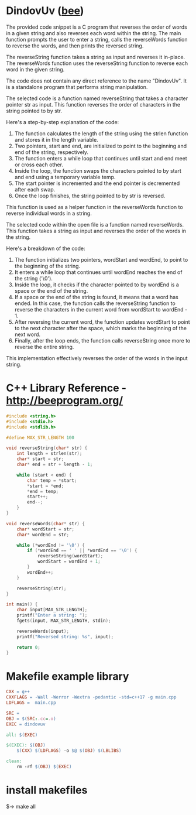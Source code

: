 # DindovUv ([bee](http://beeprogram.org/))

The provided code snippet is a C program that reverses the order of words in a given string and also reverses each word within the string. The main function prompts the user to enter a string, calls the reverseWords function to reverse the words, and then prints the reversed string.

The reverseString function takes a string as input and reverses it in-place. The reverseWords function uses the reverseString function to reverse each word in the given string.

The code does not contain any direct reference to the name "DindovUv". It is a standalone program that performs string manipulation.

The selected code is a function named reverseString that takes a character pointer str as input. This function reverses the order of characters in the string pointed to by str.

Here's a step-by-step explanation of the code:

1. The function calculates the length of the string using the strlen function and stores it in the length variable.
2. Two pointers, start and end, are initialized to point to the beginning and end of the string, respectively.
3. The function enters a while loop that continues until start and end meet or cross each other.
4. Inside the loop, the function swaps the characters pointed to by start and end using a temporary variable temp.
5. The start pointer is incremented and the end pointer is decremented after each swap.
6. Once the loop finishes, the string pointed to by str is reversed.


This function is used as a helper function in the reverseWords function to reverse individual words in a string.

The selected code within the open file is a function named reverseWords. This function takes a string as input and reverses the order of the words in the string.

Here's a breakdown of the code:

1. The function initializes two pointers, wordStart and wordEnd, to point to the beginning of the string.
2. It enters a while loop that continues until wordEnd reaches the end of the string ('\0').
3. Inside the loop, it checks if the character pointed to by wordEnd is a space or the end of the string.
4. If a space or the end of the string is found, it means that a word has ended. In this case, the function calls the reverseString function to reverse the characters in the current word from wordStart to wordEnd - 1.
5. After reversing the current word, the function updates wordStart to point to the next character after the space, which marks the beginning of the next word.
6. Finally, after the loop ends, the function calls reverseString once more to reverse the entire string.


This implementation effectively reverses the order of the words in the input string.

# C++ Library Reference - http://beeprogram.org/ 
```c++
#include <string.h>
#include <stdio.h>
#include <stdlib.h>

#define MAX_STR_LENGTH 100

void reverseString(char* str) {
    int length = strlen(str);
    char* start = str;
    char* end = str + length - 1;

    while (start < end) {
        char temp = *start;
        *start = *end;
        *end = temp;
        start++;
        end--;
    }
}

void reverseWords(char* str) {
    char* wordStart = str;
    char* wordEnd = str;

    while (*wordEnd != '\0') {
        if (*wordEnd == ' ' || *wordEnd == '\0') {
            reverseString(wordStart);
            wordStart = wordEnd + 1;
        }
        wordEnd++;
    }

    reverseString(str);
}

int main() {
    char input[MAX_STR_LENGTH];
    printf("Enter a string: ");
    fgets(input, MAX_STR_LENGTH, stdin);

    reverseWords(input);
    printf("Reversed string: %s", input);

    return 0;
}
```
# Makefile example library
```makefile
CXX = g++
CXXFLAGS = -Wall -Werror -Wextra -pedantic -std=c++17 -g main.cpp
LDFLAGS =  main.cpp

SRC = 
OBJ = $(SRC:.cc=.o)
EXEC = dindovuv

all: $(EXEC)

$(EXEC): $(OBJ)
	$(CXX) $(LDFLAGS) -o $@ $(OBJ) $(LBLIBS)

clean:
	rm -rf $(OBJ) $(EXEC)
```
# install makefiles
$-> make all 
   
